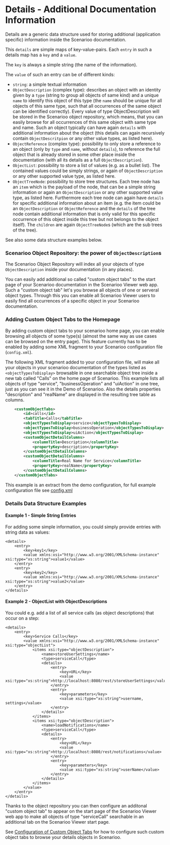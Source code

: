 # Details - Additional Documentation Information

Details are a generic data structure used for storing additional (application specific) information inside the Scenarioo documentation.

This `details` are simple maps of key-value-pairs. Each `entry` in such a details map has a `key` and a `value`. 

The `key` is always a simple string (the name of the information). 

The `value` of such an entry can be of different kinds:
   * `string`: a simple textual information
   * `ObjectDescription` (complex type): describes an object with an identity given by a `type` (string to group all objects of same kind) and a unique `name` to identify this object of this type (the `name` should be unique for all objects of this same type, such that all occurrences of the same object can be identified correctly). Every value of type ObjectDescription will be stored in the Scenarioo object repository, which means, that you can easily browse for all occurrences of this same object with same type and name. Such an object typically can have again `details` with additional information about the object (this details can again recursively contain `ObjectDescritpion` or any other value types, as listed here).
   * `ObjectReference` (complex type): possibility to only store a reference to an object (only by `type` and `name`, without `details`), to reference the full object that is already stored in some other place inside the documentation (with all its details as a full `ObjectDescription`).
   * `ObjectList`: possibility to store a list of values (e.g. as a bullet list). The contained values could be simply strings, or again of `ObjectDescription` or any other supported value type, as listed here.
   * `ObjectTreeNode`: possibility to store tree structures. Each tree node has an `item` which is the payload of the node, that can be a simple string information or again an `ObjectDescription` or any other supported value type, as listed here. Furthermore each tree node can again have `details` for specific additional information about an item (e.g. the item could be an `ObjectDescription` or `ObjectReference` and the `details` of the tree node contain additional information that is only valid for this specific occurrence of this object inside this tree but not belongs to the object itself). The `children` are again `ObjectTreeNode`s (which are the sub trees of the tree).

See also some data structure examples below.

### Scenarioo Object Repository: the power of `ObjectDescription`s

The Scenarioo Object Repository will index all your objects of type `ObjectDescription` inside your documentation (in any places). 

You can easily add additional so called "custom object tabs" to the start page of your Scenarioo documentation in the Scenarioo Viewer web app. Such a "custom object tab" let's you browse all objects of one or serveral object types. Through this you can enable all Scenarioo Viewer users to easily find all occurrences of a specific object in your Scenarioo documentation.

### Adding Custom Object Tabs to the Homepage

By adding custom object tabs to your scenarioo home page, you can enable browsing all objects of some type(s) (almost the same way as use cases can be browsed on the entry page). This feature currently has to be enabled by adding some XML fragment to your Scenarioo configuration file (`config.xml`).

The following XML fragment added to your configuration file, will make all your objects in your scenarioo documentation of the types listed as `<objectTypesToDisplay>` browsable in one searchable object tree inside a new tab called "Calls" on the home page of Scenarioo. This example lists all objects of type "service", "businessOperation" and "uiAction" in one tree, just as you can see it in the Demo of Scenarioo. Also the details properties "description" and "realName" are displayed in the resulting tree table as columns.

```xml
    <customObjectTabs>
        <id>calls</id>
        <tabTitle>Calls</tabTitle>
        <objectTypesToDisplay>service</objectTypesToDisplay>
        <objectTypesToDisplay>businessOperation</objectTypesToDisplay>
        <objectTypesToDisplay>uiAction</objectTypesToDisplay>
        <customObjectDetailColumns>
            <columnTitle>Description</columnTitle>
            <propertyKey>description</propertyKey>
        </customObjectDetailColumns>
        <customObjectDetailColumns>
            <columnTitle>Real Name for Service</columnTitle>
            <propertyKey>realName</propertyKey>
        </customObjectDetailColumns>
    </customObjectTabs>
```
This example is an extract from the demo configuration, for full example configuration file see [config.xml](https://github.com/scenarioo/scenarioo/blob/develop/scenarioo-docu-generation-example/src/test/resources/config-for-demo/config.xml)

### Details Data Structure Examples

#### Example 1 - Simple String Entries

For adding some simple information, you could simply provide entries with string data as values:

    <details>
        <entry>
            <key>key1</key>
            <value xmlns:xsi="http://www.w3.org/2001/XMLSchema-instance" xsi:type="xs:string">value1</value>
        </entry>
        <entry>
            <key>key2</key>
            <value xmlns:xsi="http://www.w3.org/2001/XMLSchema-instance" xsi:type="xs:string">value2</value>
        </entry>
    </details>

#### Example 2 - ObjectList with ObjectDescriptions

You could e.g. add a list of all service calls (as object descriptions) that occur on a step:

    <details>
        <entry>
            <key>Service Calls</key>
            <value xmlns:xsi="http://www.w3.org/2001/XMLSchema-instance" xsi:type="objectList">
                <items xsi:type="objectDescription">
                    <name>storeUserSettings</name>
                    <type>serviceCall</type>
                    <details>
                        <entry>
                            <key>URL</key>
                            <value xsi:type="xs:string">http://localhost:8080/rest/storeUserSettings</value>
                        </entry>
                        <entry>
                            <key>parameters</key>
                            <value xsi:type="xs:string">username, settings</value>
                        </entry>
                    </details>
                </items>
                <items xsi:type="objectDescription">
                    <name>loadNotifications</name>
                    <type>serviceCall</type>
                    <details>
                        <entry>
                            <key>URL</key>
                            <value xsi:type="xs:string">http://localhost:8080/rest/notifications</value>
                        </entry>
                        <entry>
                            <key>parameters</key>
                            <value xsi:type="xs:string">userName</value>
                        </entry>
                    </details>
                </items>
            </value>
        </entry>
    </details>

Thanks to the object repository you can then configure an additonal "custom object tab" to appear on the start page of the Scenarioo Viewer web app to make all objects of type "serviceCall" searchable in an additional tab on the Scenarioo Viewer start page.
 
 See [Configuration of Custom Object Tabs](../tutorial/Configuration.md#custom-object-tabs) for how to configure such custom object tabs to browse your details objects in Scenarioo.

